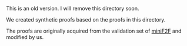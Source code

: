This is an old version. I will remove this directory soon.


We created synthetic proofs based on the proofs in this directory.

The proofs are originally acquired from the validation set of [miniF2F](https://github.com/openai/miniF2F) and modified by us.
